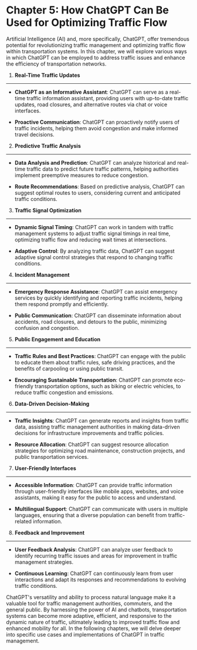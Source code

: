 Chapter 5: How ChatGPT Can Be Used for Optimizing Traffic Flow
==============================================================

Artificial Intelligence (AI) and, more specifically, ChatGPT, offer tremendous potential for revolutionizing traffic management and optimizing traffic flow within transportation systems. In this chapter, we will explore various ways in which ChatGPT can be employed to address traffic issues and enhance the efficiency of transportation networks.

1. **Real-Time Traffic Updates**
--------------------------------

* **ChatGPT as an Informative Assistant**: ChatGPT can serve as a real-time traffic information assistant, providing users with up-to-date traffic updates, road closures, and alternative routes via chat or voice interfaces.

* **Proactive Communication**: ChatGPT can proactively notify users of traffic incidents, helping them avoid congestion and make informed travel decisions.

2. **Predictive Traffic Analysis**
----------------------------------

* **Data Analysis and Prediction**: ChatGPT can analyze historical and real-time traffic data to predict future traffic patterns, helping authorities implement preemptive measures to reduce congestion.

* **Route Recommendations**: Based on predictive analysis, ChatGPT can suggest optimal routes to users, considering current and anticipated traffic conditions.

3. **Traffic Signal Optimization**
----------------------------------

* **Dynamic Signal Timing**: ChatGPT can work in tandem with traffic management systems to adjust traffic signal timings in real time, optimizing traffic flow and reducing wait times at intersections.

* **Adaptive Control**: By analyzing traffic data, ChatGPT can suggest adaptive signal control strategies that respond to changing traffic conditions.

4. **Incident Management**
--------------------------

* **Emergency Response Assistance**: ChatGPT can assist emergency services by quickly identifying and reporting traffic incidents, helping them respond promptly and efficiently.

* **Public Communication**: ChatGPT can disseminate information about accidents, road closures, and detours to the public, minimizing confusion and congestion.

5. **Public Engagement and Education**
--------------------------------------

* **Traffic Rules and Best Practices**: ChatGPT can engage with the public to educate them about traffic rules, safe driving practices, and the benefits of carpooling or using public transit.

* **Encouraging Sustainable Transportation**: ChatGPT can promote eco-friendly transportation options, such as biking or electric vehicles, to reduce traffic congestion and emissions.

6. **Data-Driven Decision-Making**
----------------------------------

* **Traffic Insights**: ChatGPT can generate reports and insights from traffic data, assisting traffic management authorities in making data-driven decisions for infrastructure improvements and traffic policies.

* **Resource Allocation**: ChatGPT can suggest resource allocation strategies for optimizing road maintenance, construction projects, and public transportation services.

7. **User-Friendly Interfaces**
-------------------------------

* **Accessible Information**: ChatGPT can provide traffic information through user-friendly interfaces like mobile apps, websites, and voice assistants, making it easy for the public to access and understand.

* **Multilingual Support**: ChatGPT can communicate with users in multiple languages, ensuring that a diverse population can benefit from traffic-related information.

8. **Feedback and Improvement**
-------------------------------

* **User Feedback Analysis**: ChatGPT can analyze user feedback to identify recurring traffic issues and areas for improvement in traffic management strategies.

* **Continuous Learning**: ChatGPT can continuously learn from user interactions and adapt its responses and recommendations to evolving traffic conditions.

ChatGPT's versatility and ability to process natural language make it a valuable tool for traffic management authorities, commuters, and the general public. By harnessing the power of AI and chatbots, transportation systems can become more adaptive, efficient, and responsive to the dynamic nature of traffic, ultimately leading to improved traffic flow and enhanced mobility for all. In the following chapters, we will delve deeper into specific use cases and implementations of ChatGPT in traffic management.
